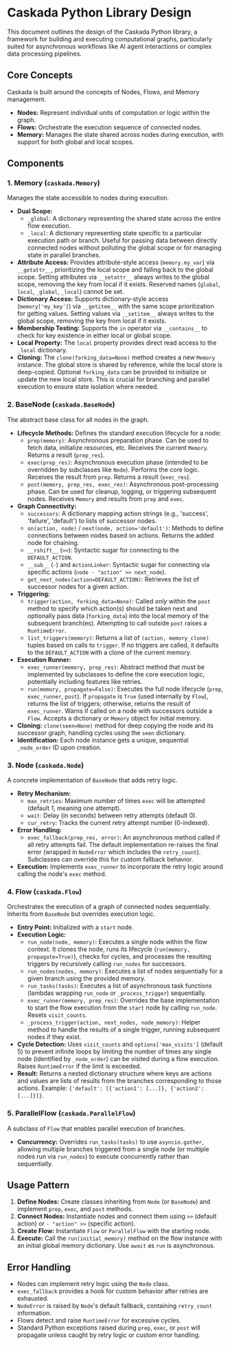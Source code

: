 # Caskada Python Library Design

This document outlines the design of the Caskada Python library, a framework for building and executing computational graphs, particularly suited for asynchronous workflows like AI agent interactions or complex data processing pipelines.

## Core Concepts

Caskada is built around the concepts of Nodes, Flows, and Memory management.

- **Nodes:** Represent individual units of computation or logic within the graph.
- **Flows:** Orchestrate the execution sequence of connected nodes.
- **Memory:** Manages the state shared across nodes during execution, with support for both global and local scopes.

## Components

### 1. Memory (`caskada.Memory`)

Manages the state accessible to nodes during execution.

- **Dual Scope:**
  - `_global`: A dictionary representing the shared state across the entire flow execution.
  - `_local`: A dictionary representing state specific to a particular execution path or branch. Useful for passing data between directly connected nodes without polluting the global scope or for managing state in parallel branches.
- **Attribute Access:** Provides attribute-style access (`memory.my_var`) via `__getattr__`, prioritizing the local scope and falling back to the global scope. Setting attributes via `__setattr__` always writes to the global scope, removing the key from local if it exists. Reserved names (`global`, `local`, `_global`, `_local`) cannot be set.
- **Dictionary Access:** Supports dictionary-style access (`memory['my_key']`) via `__getitem__` with the same scope prioritization for getting values. Setting values via `__setitem__` always writes to the global scope, removing the key from local if it exists.
- **Membership Testing:** Supports the `in` operator via `__contains__` to check for key existence in either local or global scope.
- **Local Property:** The `local` property provides direct read access to the `_local` dictionary.
- **Cloning:** The `clone(forking_data=None)` method creates a new `Memory` instance. The global store is shared by reference, while the local store is deep-copied. Optional `forking_data` can be provided to initialize or update the new local store. This is crucial for branching and parallel execution to ensure state isolation where needed.

### 2. BaseNode (`caskada.BaseNode`)

The abstract base class for all nodes in the graph.

- **Lifecycle Methods:** Defines the standard execution lifecycle for a node:
  - `prep(memory)`: Asynchronous preparation phase. Can be used to fetch data, initialize resources, etc. Receives the current `Memory`. Returns a result (`prep_res`).
  - `exec(prep_res)`: Asynchronous execution phase (intended to be overridden by subclasses like `Node`). Performs the core logic. Receives the result from `prep`. Returns a result (`exec_res`).
  - `post(memory, prep_res, exec_res)`: Asynchronous post-processing phase. Can be used for cleanup, logging, or triggering subsequent nodes. Receives `Memory` and results from `prep` and `exec`.
- **Graph Connectivity:**
  - `successors`: A dictionary mapping action strings (e.g., 'success', 'failure', 'default') to lists of successor nodes.
  - `on(action, node)` / `next(node, action='default')`: Methods to define connections between nodes based on actions. Returns the added node for chaining.
  - `__rshift__` (`>>`): Syntactic sugar for connecting to the `DEFAULT_ACTION`.
  - `__sub__` (`-`) and `ActionLinker`: Syntactic sugar for connecting via specific actions (`node - "action" >> next_node`).
  - `get_next_nodes(action=DEFAULT_ACTION)`: Retrieves the list of successor nodes for a given action.
- **Triggering:**
  - `trigger(action, forking_data=None)`: Called _only_ within the `post` method to specify which action(s) should be taken next and optionally pass data (`forking_data`) into the local memory of the subsequent branch(es). Attempting to call outside `post` raises a `RuntimeError`.
  - `list_triggers(memory)`: Returns a list of `(action, memory_clone)` tuples based on calls to `trigger`. If no triggers are called, it defaults to the `DEFAULT_ACTION` with a clone of the current memory.
- **Execution Runner:**
  - `exec_runner(memory, prep_res)`: Abstract method that must be implemented by subclasses to define the core execution logic, potentially including features like retries.
  - `run(memory, propagate=False)`: Executes the full node lifecycle (`prep`, `exec_runner`, `post`). If `propagate` is `True` (used internally by `Flow`), returns the list of triggers; otherwise, returns the result of `exec_runner`. Warns if called on a node with successors outside a `Flow`. Accepts a dictionary or `Memory` object for initial memory.
- **Cloning:** `clone(seen=None)` method for deep copying the node and its successor graph, handling cycles using the `seen` dictionary.
- **Identification:** Each node instance gets a unique, sequential `_node_order` ID upon creation.

### 3. Node (`caskada.Node`)

A concrete implementation of `BaseNode` that adds retry logic.

- **Retry Mechanism:**
  - `max_retries`: Maximum number of times `exec` will be attempted (default 1, meaning one attempt).
  - `wait`: Delay (in seconds) between retry attempts (default 0).
  - `cur_retry`: Tracks the current retry attempt number (0-indexed).
- **Error Handling:**
  - `exec_fallback(prep_res, error)`: An asynchronous method called if all retry attempts fail. The default implementation re-raises the final error (wrapped in `NodeError` which includes the `retry_count`). Subclasses can override this for custom fallback behavior.
- **Execution:** Implements `exec_runner` to incorporate the retry logic around calling the node's `exec` method.

### 4. Flow (`caskada.Flow`)

Orchestrates the execution of a graph of connected nodes sequentially. Inherits from `BaseNode` but overrides execution logic.

- **Entry Point:** Initialized with a `start` node.
- **Execution Logic:**
  - `run_node(node, memory)`: Executes a single node within the flow context. It clones the node, runs its lifecycle (`run(memory, propagate=True)`), checks for cycles, and processes the resulting triggers by recursively calling `run_nodes` for successors.
  - `run_nodes(nodes, memory)`: Executes a list of nodes sequentially for a given branch using the provided memory.
  - `run_tasks(tasks)`: Executes a list of asynchronous task functions (lambdas wrapping `run_node` or `_process_trigger`) sequentially.
  - `exec_runner(memory, prep_res)`: Overrides the base implementation to start the flow execution from the `start` node by calling `run_node`. Resets `visit_counts`.
  - `_process_trigger(action, next_nodes, node_memory)`: Helper method to handle the results of a single trigger, running subsequent nodes if they exist.
- **Cycle Detection:** Uses `visit_counts` and `options['max_visits']` (default 5) to prevent infinite loops by limiting the number of times any single node (identified by `_node_order`) can be visited during a flow execution. Raises `RuntimeError` if the limit is exceeded.
- **Result:** Returns a nested dictionary structure where keys are actions and values are lists of results from the branches corresponding to those actions. Example: `{'default': [{'action1': [...]}, {'action2': [...]}]}`.

### 5. ParallelFlow (`caskada.ParallelFlow`)

A subclass of `Flow` that enables parallel execution of branches.

- **Concurrency:** Overrides `run_tasks(tasks)` to use `asyncio.gather`, allowing multiple branches triggered from a single node (or multiple nodes run via `run_nodes`) to execute concurrently rather than sequentially.

## Usage Pattern

1.  **Define Nodes:** Create classes inheriting from `Node` (or `BaseNode`) and implement `prep`, `exec`, and `post` methods.
2.  **Connect Nodes:** Instantiate nodes and connect them using `>>` (default action) or `- "action" >>` (specific action).
3.  **Create Flow:** Instantiate `Flow` or `ParallelFlow` with the starting node.
4.  **Execute:** Call the `run(initial_memory)` method on the flow instance with an initial global memory dictionary. Use `await` as `run` is asynchronous.

## Error Handling

- Nodes can implement retry logic using the `Node` class.
- `exec_fallback` provides a hook for custom behavior after retries are exhausted.
- `NodeError` is raised by `Node`'s default fallback, containing `retry_count` information.
- Flows detect and raise `RuntimeError` for excessive cycles.
- Standard Python exceptions raised during `prep`, `exec`, or `post` will propagate unless caught by retry logic or custom error handling.
